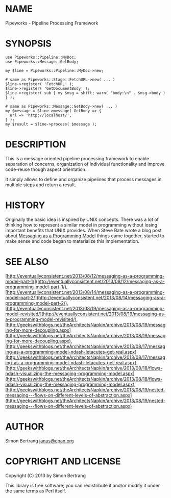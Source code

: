 # NAME

Pipeworks - Pipeline Processing Framework

# SYNOPSIS

    use Pipeworks::Pipeline::MyDoc;
    use Pipeworks::Message::GetBody;
    
    my $line = Pipeworks::Pipeline::MyDoc->new;
    
    # same as Pipeworks::Stage::FetchURL->new( ... )
    $line->register( 'FetchURL' );
    $line->register( 'GetDocumentBody' );
    $line->register( sub { my $msg = shift; warn( "body:\n" . $msg->body ) } );
    
    # same as Pipeworks::Message::GetBody->new( ... )
    my $message = $line->message( GetBody => {
      url => 'http://localhost/',
    } );
    my $result = $line->process( $message );

# DESCRIPTION

This is a message oriented pipeline processing framework to
enable separation of concerns, organization of individual functionality
and improve code-reuse though aspect orientation.

It simply allows to define and organize pipelines that process
messages in multiple steps and return a result.

# HISTORY

Originally the basic idea is inspired by UNIX concepts.
There was a lot of thinking how to represent a similar model in programming
without losing important benefits that UNIX provides.
When Steve Bate wrote a blog post about [Messaging as a Programming Model](http://eventuallyconsistent.net/2013/08/12/messaging-as-a-programming-model-part-1/)
things came together, started to make sense and code began to materialize this
implementation.

# SEE ALSO

[http://eventuallyconsistent.net/2013/08/12/messaging-as-a-programming-model-part-1/](http://eventuallyconsistent.net/2013/08/12/messaging-as-a-programming-model-part-1/),
[http://eventuallyconsistent.net/2013/08/14/messaging-as-a-programming-model-part-2/](http://eventuallyconsistent.net/2013/08/14/messaging-as-a-programming-model-part-2/),
[http://eventuallyconsistent.net/2013/08/19/messaging-as-a-programming-model-revisited/](http://eventuallyconsistent.net/2013/08/19/messaging-as-a-programming-model-revisited/),
[http://geekswithblogs.net/theArchitectsNapkin/archive/2013/08/19/messaging-for-more-decoupling.aspx](http://geekswithblogs.net/theArchitectsNapkin/archive/2013/08/19/messaging-for-more-decoupling.aspx),
[http://geekswithblogs.net/theArchitectsNapkin/archive/2013/08/17/messaging-as-a-programming-model-ndash-letacutes-get-real.aspx](http://geekswithblogs.net/theArchitectsNapkin/archive/2013/08/17/messaging-as-a-programming-model-ndash-letacutes-get-real.aspx),
[http://geekswithblogs.net/theArchitectsNapkin/archive/2013/08/18/flows-ndash-visualizing-the-messaging-programming-model.aspx](http://geekswithblogs.net/theArchitectsNapkin/archive/2013/08/18/flows-ndash-visualizing-the-messaging-programming-model.aspx),
[http://geekswithblogs.net/theArchitectsNapkin/archive/2013/08/19/nested-messaging---flows-on-different-levels-of-abstraction.aspx](http://geekswithblogs.net/theArchitectsNapkin/archive/2013/08/19/nested-messaging---flows-on-different-levels-of-abstraction.aspx)

# AUTHOR

Simon Bertrang <janus@cpan.org>

# COPYRIGHT AND LICENSE

Copyright (C) 2013 by Simon Bertrang

This library is free software; you can redistribute it and/or modify
it under the same terms as Perl itself.
